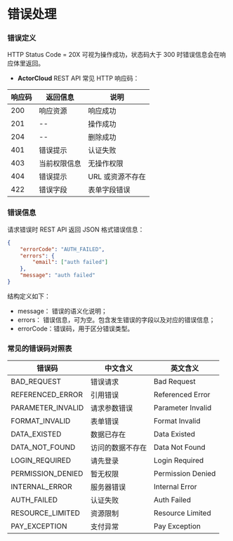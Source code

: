 # 错误处理

### 错误定义

HTTP Status Code = 20X 可视为操作成功，状态码大于 300 时错误信息会在响应体里返回。

- **ActorCloud** REST API 常见 HTTP 响应码：

| 响应码     | 返回信息  | 说明 |
| ------ | ----------- | ------- |
| 200 | 响应资源 | 响应成功 |
| 201 | -- | 操作成功 |
| 204 | -- | 删除成功 |
| 401 | 错误提示 | 认证失败 |
| 403 | 当前权限信息 | 无操作权限 |
| 404 | 错误提示 | URL 或资源不存在 |
| 422 | 错误字段 | 表单字段错误 |


### 错误信息

请求错误时 REST API 返回 JSON 格式错误信息：

```json
{
    "errorCode": "AUTH_FAILED",
    "errors": {
    	"email": ["auth failed"]
    },
    "message": "auth failed"
}
```

结构定义如下：

- message： 错误的语义化说明；
- errors： 错误信息，可为空。包含发生错误的字段以及对应的错误信息；
- errorCode：错误码，用于区分错误类型。



### 常见的错误码对照表

| 错误码     | 中文含义  | 英文含义 |
| ------ | ----------- | ------- |
| BAD_REQUEST | 错误请求 | Bad Request |
| REFERENCED_ERROR | 引用错误 | Referenced Error |
| PARAMETER_INVALID | 请求参数错误 | Parameter Invalid |
| FORMAT_INVALID | 表单错误 | Format Invalid |
| DATA_EXISTED | 数据已存在 | Data Existed |
| DATA_NOT_FOUND | 访问的数据不存在 | Data Not Found |
| LOGIN_REQUIRED | 请先登录 | Login Required |
| PERMISSION_DENIED | 暂无权限 | Permission Denied |
| INTERNAL_ERROR | 服务器错误 | Internal Error |
| AUTH_FAILED | 认证失败 | Auth Failed |
| RESOURCE_LIMITED | 资源限制 | Resource Limited |
| PAY_EXCEPTION | 支付异常 | Pay Exception |
